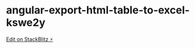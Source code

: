 # angular-export-html-table-to-excel-kswe2y

[Edit on StackBlitz ⚡️](https://stackblitz.com/edit/angular-export-html-table-to-excel-kswe2y)